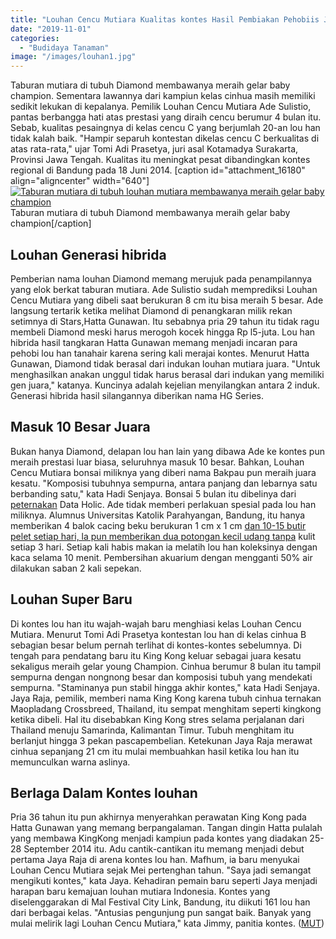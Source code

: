 ```yaml
---
title: "Louhan Cencu Mutiara Kualitas kontes Hasil Pembiakan Pehobiis Jateng"
date: "2019-11-01"
categories: 
  - "Budidaya Tanaman"
image: "/images/louhan1.jpg"
---
```


Taburan mutiara di tubuh Diamond membawanya meraih gelar baby champion. Sementara lawannya dari kampiun kelas cinhua masih memiliki sedikit lekukan di kepalanya. Pemilik Louhan Cencu Mutiara Ade Sulistio, pantas berbangga hati atas prestasi yang diraih cencu berumur 4 bulan itu. Sebab, kualitas pesaingnya di kelas cencu C yang berjumlah 20-an lou han tidak kalah baik. "Hampir separuh kontestan dikelas cencu C berkualitas di atas rata-rata," ujar Tomi Adi Prasetya, juri asal Kotamadya Surakarta, Provinsi Jawa Tengah. Kualitas itu meningkat pesat dibandingkan kontes regional di Bandung pada 18 Juni 2014. \[caption id="attachment\_16180" align="aligncenter" width="640"\][![Taburan mutiara di tubuh louhan mutiara membawanya meraih gelar baby champion](/images/lohan_640x368.jpg)](http://localhost/mitra/wp-content/uploads/2019/11/lohan_640x368.jpg) Taburan mutiara di tubuh Diamond membawanya meraih gelar baby champion\[/caption\]

## Louhan Generasi hibrida

Pemberian nama louhan Diamond memang merujuk pada penampilannya yang elok berkat taburan mutiara. Ade Sulistio sudah memprediksi Louhan Cencu Mutiara yang dibeli saat berukuran 8 cm itu bisa meraih 5 besar. Ade langsung tertarik ketika melihat Diamond di penangkaran milik rekan setimnya di Stars,Hatta Gunawan. Itu sebabnya pria 29 tahun itu tidak ragu membeli Diamond meski harus merogoh kocek hingga Rp l5-juta. Lou han hibrida hasil tangkaran Hatta Gunawan memang menjadi incaran para pehobi lou han tanahair karena sering kali merajai kontes. Menurut Hatta Gunawan, Diamond tidak berasal dari indukan louhan mutiara juara. "Untuk menghasilkan anakan unggul tidak harus berasal dari indukan yang memiliki gen juara," katanya. Kuncinya adalah kejelian menyilangkan antara 2 induk. Generasi hibrida hasil silangannya diberikan nama HG Series.

## Masuk 10 Besar Juara

Bukan hanya Diamond, delapan lou han lain yang dibawa Ade ke kontes pun meraih prestasi luar biasa, seluruhnya masuk 10 besar. Bahkan, Louhan Cencu Mutiara bonsai miliknya yang diberi nama Bakpau pun meraih juara kesatu. "Komposisi tubuhnya sempurna, antara panjang dan lebarnya satu berbanding satu," kata Hadi Senjaya. Bonsai 5 bulan itu dibelinya dari [peternakan](http://localhost/mitra/peternakan "peternakan") Data Holic. Ade tidak memberi perlakuan spesial pada lou han miliknya. Alumnus Universitas Katolik Parahyangan, Bandung, itu hanya memberikan 4 balok cacing beku berukuran 1 cm x 1 cm [dan 10-15 butir pelet setiap hari, la pun memberikan dua potongan kecil udang tanpa](http://localhost/mitra/love-bird-gobi-dan-gondo-mayyit.html) kulit setiap 3 hari. Setiap kali habis makan ia melatih lou han koleksinya dengan kaca selama 10 menit. Pembersihan akuarium dengan mengganti 50% air dilakukan saban 2 kali sepekan.

## Louhan Super Baru

Di kontes lou han itu wajah-wajah baru menghiasi kelas Louhan Cencu Mutiara. Menurut Tomi Adi Prasetya kontestan lou han di kelas cinhua B sebagian besar belum pernah terlihat di kontes-kontes sebelumnya. Di tengah para pendatang baru itu King Kong keluar sebagai juara kesatu sekaligus meraih gelar young Champion. Cinhua berumur 8 bulan itu tampil sempurna dengan nongnong besar dan komposisi tubuh yang mendekati sempurna. "Staminanya pun stabil hingga akhir kontes," kata Hadi Senjaya. Jaya Raja, pemilik, memberi nama King Kong karena tubuh cinhua ternakan Maopladang Crossbreed, Thailand, itu sempat menghitam seperti kingkong ketika dibeli. Hal itu disebabkan King Kong stres selama perjalanan dari Thailand menuju Samarinda, Kalimantan Timur. Tubuh menghitam itu berlanjut hingga 3 pekan pascapembelian. Ketekunan Jaya Raja merawat cinhua sepanjang 21 cm itu mulai membuahkan hasil ketika lou han itu memunculkan warna aslinya.

## Berlaga Dalam Kontes louhan

Pria 36 tahun itu pun akhirnya menyerahkan perawatan King Kong pada Hatta Gunawan yang memang berpangalaman. Tangan dingin Hatta pulalah yang membawa KingKong menjadi kampiun pada kontes yang diadakan 25-28 September 2014 itu. Adu cantik-cantikan itu memang menjadi debut pertama Jaya Raja di arena kontes lou han. Mafhum, ia baru menyukai Louhan Cencu Mutiara sejak Mei pertenghan tahun. "Saya jadi semangat mengikuti kontes," kata Jaya. Kehadiran pemain baru seperti Jaya menjadi harapan baru kemajuan louhan mutiara Indonesia. Kontes yang diselenggarakan di Mal Festival City Link, Bandung, itu diikuti 161 lou han dari berbagai kelas. "Antusias pengunjung pun sangat baik. Banyak yang mulai melirik lagi Louhan Cencu Mutiara," kata Jimmy, panitia kontes. ([MUT](http://localhost/mitra/))
